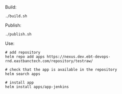 Build:

```
./build.sh
```

Publish:

```
./publish.sh
```

Use:
```
# add repository
helm repo add apps https://nexus.dev.ebt-devops-rnd.eastbanctech.com/repository/testraw/

# check that the app is available in the repository
helm search apps

# install app
helm install apps/app-jenkins
```
